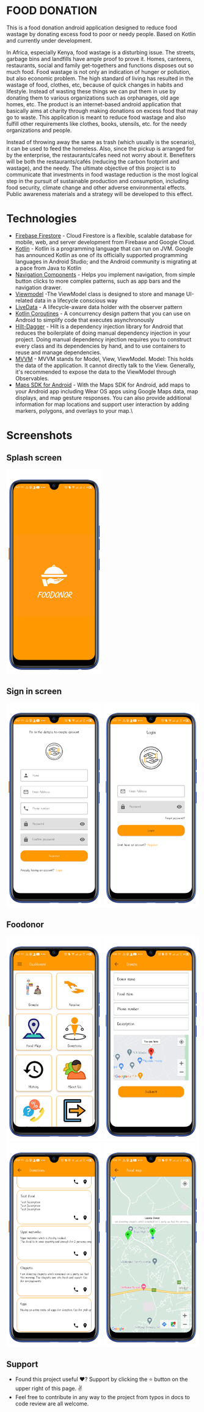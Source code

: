 # FOOD DONATION
This is a food donation android application designed to reduce food wastage by donating excess food to poor or needy people.  Based on Kotlin and currently under development.

In Africa, especially Kenya, food wastage is a disturbing issue. The streets, garbage bins and landfills have ample proof to prove it. Homes, canteens, restaurants, social and family get-togethers and functions disposes out so much food.
Food wastage is not only an indication of hunger or pollution, but also economic problem. The high standard of living has resulted in the wastage of food, clothes, etc, because of quick changes in habits and lifestyle. Instead of wasting these things we can put them in use by donating them to various organizations such as orphanages, old age homes, etc. The product is an internet-based android application that basically aims at charity through making donations on excess food that may go to waste.
This application is meant to reduce food wastage and also fulfill other requirements like clothes, books, utensils, etc. for the needy organizations and people.

Instead of throwing away the same as trash (which usually is the scenario), it can be used to feed the homeless. Also, since the pickup is arranged for by the enterprise, the restaurants/cafes need not worry about it. Benefiters will be both the restaurants/cafés (reducing the carbon footprint and wastage), and the needy.
The ultimate objective of this project is to communicate that investments in food wastage reduction is the most logical step in the pursuit of sustainable production and consumption, including food security, climate change and other adverse environmental effects. Public awareness materials and a strategy will be developed to this effect.

# Technologies
- [Firebase Firestore](https://firebase.google.com/docs/firestore) - Cloud Firestore is a flexible, scalable database for mobile, web, and server development from Firebase and Google Cloud. 
- [Kotlin](https://developer.android.com/kotlin) - Kotlin is a programming language that can run on JVM. Google has announced Kotlin as one of its officially supported programming languages in Android Studio; and the Android community is migrating at a pace from Java to Kotlin
- [Navigation Components](https://developer.android.com/guide/navigation/navigation-getting-started) -  Helps you implement navigation, from simple button clicks to more complex patterns, such as app bars and the navigation drawer.
- [Viewmodel](https://developer.android.com/topic/libraries/architecture/viewmodel) -The ViewModel class is designed to store and manage UI-related data in a lifecycle conscious way
- [LiveData](https://developer.android.com/topic/libraries/architecture/livedata) -  A lifecycle-aware data holder with the observer pattern
- [Kotlin Coroutines](https://developer.android.com/kotlin/coroutines) - A concurrency design pattern that you can use on Android to simplify code that executes asynchronously
- [Hilt-Dagger](https://developer.android.com/training/dependency-injection/hilt-android) - Hilt is a dependency injection library for Android that reduces the boilerplate of doing manual dependency injection in your project. Doing manual dependency injection requires you to construct every class and its dependencies by hand, and to use containers to reuse and manage dependencies.
- [MVVM](https://www.geeksforgeeks.org/mvvm-model-view-viewmodel-architecture-pattern-in-android/) - MVVM stands for Model, View, ViewModel. Model: This holds the data of the application. It cannot directly talk to the View. Generally, it's recommended to expose the data to the ViewModel through Observables.
- [Maps SDK for Android](https://developers.google.com/maps/documentation/android-sdk/start) - With the Maps SDK for Android, add maps to your Android app including Wear OS apps using Google Maps data, map displays, and map gesture responses. You can also provide additional information for map locations and support user interaction by adding markers, polygons, and overlays to your map.\

# Screenshots
 
 ## Splash screen
 
 <p float="left">
<img src="screenshots/splash.png" width=250/>
  </p>
  
 ## Sign in screen
 
 <p float="left">
<img src="screenshots/register.png" width=250/>
<img src="screenshots/login.png" width=250/>
  </p>
  
 ## Foodonor 
 
 <p float="left">
<img src="screenshots/dashboard.png" width=250/>
<img src="screenshots/donate.png" width=250/>
<img src="screenshots/donations.png" width=250/>
<img src="screenshots/foodmap.png" width=250/>
  </p>
  
  ## Support
  
- Found this project useful ❤️? Support by clicking the ⭐️ button on the upper right of this page. ✌
- Feel free to contribute in any way to the project from typos in docs to code review are all welcome.
